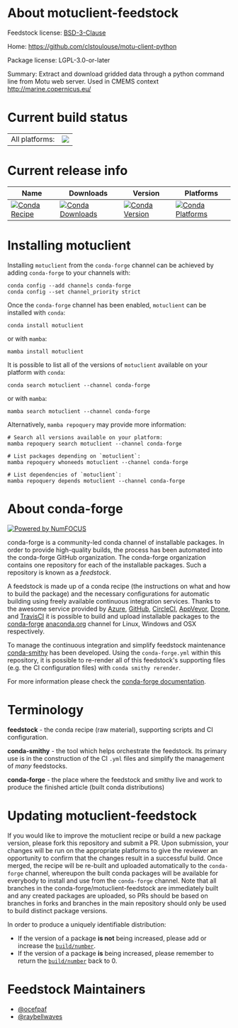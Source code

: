 About motuclient-feedstock
==========================

Feedstock license: [BSD-3-Clause](https://github.com/conda-forge/motuclient-feedstock/blob/main/LICENSE.txt)

Home: https://github.com/clstoulouse/motu-client-python

Package license: LGPL-3.0-or-later

Summary: Extract and download gridded data through a python command line from Motu web server. Used in CMEMS context http://marine.copernicus.eu/

Current build status
====================


<table><tr><td>All platforms:</td>
    <td>
      <a href="https://dev.azure.com/conda-forge/feedstock-builds/_build/latest?definitionId=11285&branchName=main">
        <img src="https://dev.azure.com/conda-forge/feedstock-builds/_apis/build/status/motuclient-feedstock?branchName=main">
      </a>
    </td>
  </tr>
</table>

Current release info
====================

| Name | Downloads | Version | Platforms |
| --- | --- | --- | --- |
| [![Conda Recipe](https://img.shields.io/badge/recipe-motuclient-green.svg)](https://anaconda.org/conda-forge/motuclient) | [![Conda Downloads](https://img.shields.io/conda/dn/conda-forge/motuclient.svg)](https://anaconda.org/conda-forge/motuclient) | [![Conda Version](https://img.shields.io/conda/vn/conda-forge/motuclient.svg)](https://anaconda.org/conda-forge/motuclient) | [![Conda Platforms](https://img.shields.io/conda/pn/conda-forge/motuclient.svg)](https://anaconda.org/conda-forge/motuclient) |

Installing motuclient
=====================

Installing `motuclient` from the `conda-forge` channel can be achieved by adding `conda-forge` to your channels with:

```
conda config --add channels conda-forge
conda config --set channel_priority strict
```

Once the `conda-forge` channel has been enabled, `motuclient` can be installed with `conda`:

```
conda install motuclient
```

or with `mamba`:

```
mamba install motuclient
```

It is possible to list all of the versions of `motuclient` available on your platform with `conda`:

```
conda search motuclient --channel conda-forge
```

or with `mamba`:

```
mamba search motuclient --channel conda-forge
```

Alternatively, `mamba repoquery` may provide more information:

```
# Search all versions available on your platform:
mamba repoquery search motuclient --channel conda-forge

# List packages depending on `motuclient`:
mamba repoquery whoneeds motuclient --channel conda-forge

# List dependencies of `motuclient`:
mamba repoquery depends motuclient --channel conda-forge
```


About conda-forge
=================

[![Powered by
NumFOCUS](https://img.shields.io/badge/powered%20by-NumFOCUS-orange.svg?style=flat&colorA=E1523D&colorB=007D8A)](https://numfocus.org)

conda-forge is a community-led conda channel of installable packages.
In order to provide high-quality builds, the process has been automated into the
conda-forge GitHub organization. The conda-forge organization contains one repository
for each of the installable packages. Such a repository is known as a *feedstock*.

A feedstock is made up of a conda recipe (the instructions on what and how to build
the package) and the necessary configurations for automatic building using freely
available continuous integration services. Thanks to the awesome service provided by
[Azure](https://azure.microsoft.com/en-us/services/devops/), [GitHub](https://github.com/),
[CircleCI](https://circleci.com/), [AppVeyor](https://www.appveyor.com/),
[Drone](https://cloud.drone.io/welcome), and [TravisCI](https://travis-ci.com/)
it is possible to build and upload installable packages to the
[conda-forge](https://anaconda.org/conda-forge) [anaconda.org](https://anaconda.org/)
channel for Linux, Windows and OSX respectively.

To manage the continuous integration and simplify feedstock maintenance
[conda-smithy](https://github.com/conda-forge/conda-smithy) has been developed.
Using the ``conda-forge.yml`` within this repository, it is possible to re-render all of
this feedstock's supporting files (e.g. the CI configuration files) with ``conda smithy rerender``.

For more information please check the [conda-forge documentation](https://conda-forge.org/docs/).

Terminology
===========

**feedstock** - the conda recipe (raw material), supporting scripts and CI configuration.

**conda-smithy** - the tool which helps orchestrate the feedstock.
                   Its primary use is in the construction of the CI ``.yml`` files
                   and simplify the management of *many* feedstocks.

**conda-forge** - the place where the feedstock and smithy live and work to
                  produce the finished article (built conda distributions)


Updating motuclient-feedstock
=============================

If you would like to improve the motuclient recipe or build a new
package version, please fork this repository and submit a PR. Upon submission,
your changes will be run on the appropriate platforms to give the reviewer an
opportunity to confirm that the changes result in a successful build. Once
merged, the recipe will be re-built and uploaded automatically to the
`conda-forge` channel, whereupon the built conda packages will be available for
everybody to install and use from the `conda-forge` channel.
Note that all branches in the conda-forge/motuclient-feedstock are
immediately built and any created packages are uploaded, so PRs should be based
on branches in forks and branches in the main repository should only be used to
build distinct package versions.

In order to produce a uniquely identifiable distribution:
 * If the version of a package **is not** being increased, please add or increase
   the [``build/number``](https://docs.conda.io/projects/conda-build/en/latest/resources/define-metadata.html#build-number-and-string).
 * If the version of a package **is** being increased, please remember to return
   the [``build/number``](https://docs.conda.io/projects/conda-build/en/latest/resources/define-metadata.html#build-number-and-string)
   back to 0.

Feedstock Maintainers
=====================

* [@ocefpaf](https://github.com/ocefpaf/)
* [@raybellwaves](https://github.com/raybellwaves/)

